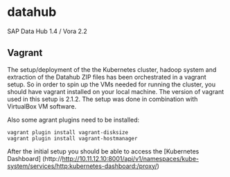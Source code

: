 # datahub
SAP Data Hub 1.4 / Vora 2.2

## Vagrant
The setup/deployment of the the Kubernetes cluster, hadoop system and extraction of the Datahub ZIP files has been orchestrated in a vagrant setup. So in order to spin up the VMs needed for running the cluster, you should have vagrant installed on your local machine. The version of vagrant used in this setup is 2.1.2. The setup was done in combination with VirtualBox VM software.

Also some agrant plugins need to be installed: 
```
vagrant plugin install vagrant-disksize
vagrant plugin install vagrant-hostmanager
```

After the initial setup you should be able to access the [Kubernetes Dashboard] (http://http://10.11.12.10:8001/api/v1/namespaces/kube-system/services/http:kubernetes-dashboard:/proxy/)

